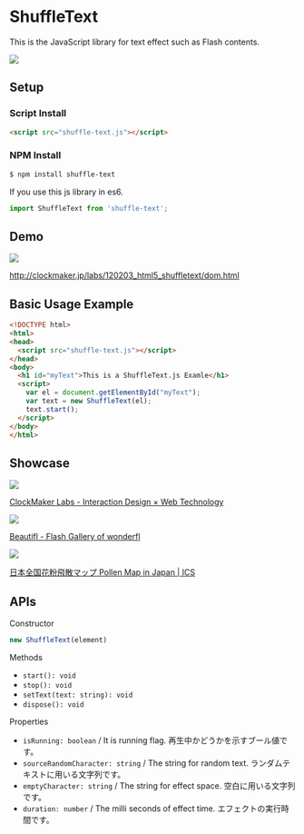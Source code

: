 # ShuffleText


This is the JavaScript library for text effect such as Flash contents.

![](https://github.com/ics-ikeda/shuffle-text/raw/master/images/shuffle-text-example.gif)

## Setup


### Script Install

```html
<script src="shuffle-text.js"></script>
```


### NPM Install

```bash
$ npm install shuffle-text
```

If you use this js library in es6.

```js
import ShuffleText from 'shuffle-text';
```

## Demo

![](http://clockmaker.jp/blog/wp-content/uploads/2012/02/120207_shuffleelementtext.png)

http://clockmaker.jp/labs/120203_html5_shuffletext/dom.html

## Basic Usage Example

```html
<!DOCTYPE html>
<html>
<head>
  <script src="shuffle-text.js"></script>
</head>
<body>
  <h1 id="myText">This is a ShuffleText.js Examle</h1>
  <script>
    var el = document.getElementById("myText");
    var text = new ShuffleText(el);
    text.start();
  </script>
</body>
</html>
```

## Showcase

![](http://clockmaker.jp/labs/_labs/images/preview_160208.jpg)

[ClockMaker Labs \- Interaction Design × Web Technology](http://clockmaker.jp/labs/)

![](http://beautifl.net/imgs/summary_large_image.png)

[Beautifl \- Flash Gallery of wonderfl](http://beautifl.net/)

![](http://ics-web.jp/imgs/140220_pollenmap_4.png)

[日本全国花粉飛散マップ Pollen Map in Japan \| ICS](http://ics-web.jp/projects/pollenmap/)


## APIs

Constructor

```js
new ShuffleText(element)
```

Methods

- `start(): void`
- `stop(): void`
- `setText(text: string): void`
- `dispose(): void`

Properties

- `isRunning: boolean`  / It is running flag. 再生中かどうかを示すブール値です。
- `sourceRandomCharacter: string` / The string for random text. ランダムテキストに用いる文字列です。
- `emptyCharacter: string` / The string for effect space. 空白に用いる文字列です。
- `duration: number` / The milli seconds of effect time. エフェクトの実行時間です。
